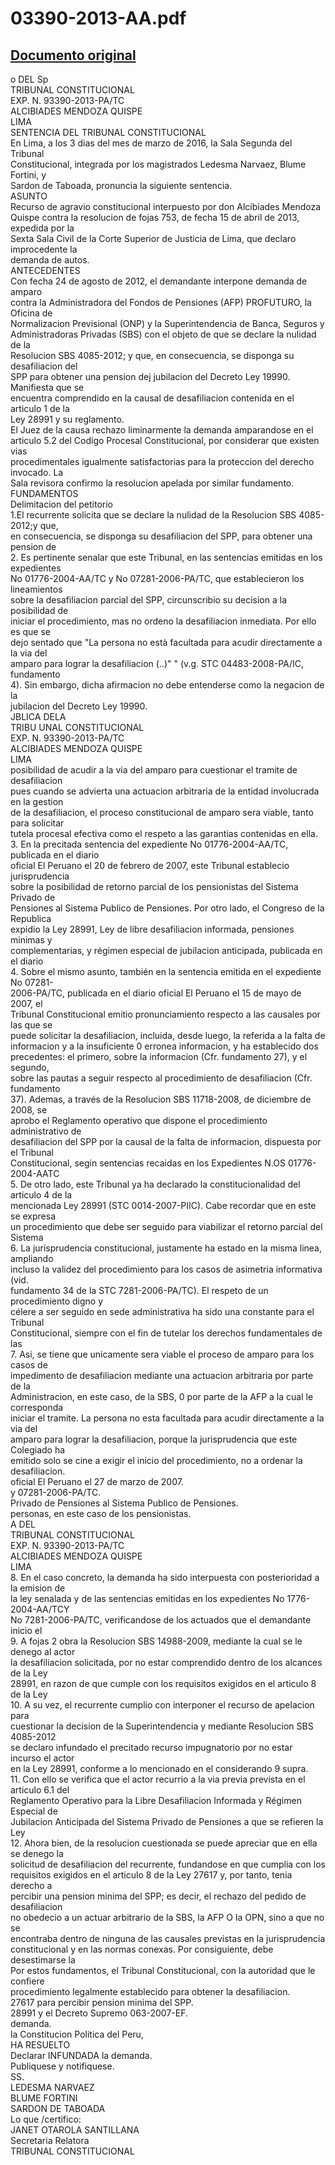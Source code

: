 
03390-2013-AA.pdf
=================
  
[Documento original](https://tc.gob.pe/jurisprudencia/2016/03390-2013-AA.pdf)  
---  
o DEL Sp  
TRIBUNAL CONSTITUCIONAL  
EXP. N. 93390-2013-PA/TC  
ALCIBIADES MENDOZA QUISPE  
LIMA  
SENTENCIA DEL TRIBUNAL CONSTITUCIONAL  
En Lima, a los 3 dias del mes de marzo de 2016, la Sala Segunda del Tribunal  
Constitucional, integrada por los magistrados Ledesma Narvaez, Blume Fortini, y  
Sardon de Taboada, pronuncia la siguiente sentencia.  
ASUNTO  
Recurso de agravio constitucional interpuesto por don Alcibiades Mendoza  
Quispe contra la resolucion de fojas 753, de fecha 15 de abril de 2013, expedida por la  
Sexta Sala Civil de la Corte Superior de Justicia de Lima, que declaro improcedente la  
demanda de autos.  
ANTECEDENTES  
Con fecha 24 de agosto de 2012, el demandante interpone demanda de amparo  
contra la Administradora del Fondos de Pensiones (AFP) PROFUTURO, la Oficina de  
Normalizacion Previsional (ONP) y la Superintendencia de Banca, Seguros y  
Administradoras Privadas (SBS) con el objeto de que se declare la nulidad de la  
Resolucion SBS 4085-2012; y que, en consecuencia, se disponga su desafiliacion del  
SPP para obtener una pension dej jubilacion del Decreto Ley 19990. Manifiesta que se  
encuentra comprendido en la causal de desafiliacion contenida en el articulo 1 de la  
Ley 28991 y su reglamento.  
El Juez de la causa rechazo liminarmente la demanda amparandose en el  
articulo 5.2 del Codigo Procesal Constitucional, por considerar que existen vias  
procedimentales igualmente satisfactorias para la proteccion del derecho invocado. La  
Sala revisora confirmo la resolucion apelada por similar fundamento.  
FUNDAMENTOS  
Delimitacion del petitorio  
1.El recurrente solicita que se declare la nulidad de la Resolucion SBS 4085-2012;y que,  
en consecuencia, se disponga su desafiliacion del SPP, para obtener una pension de  
2. Es pertinente senalar que este Tribunal, en las sentencias emitidas en los expedientes  
No 01776-2004-AA/TC y No 07281-2006-PA/TC, que establecieron los lineamientos  
sobre la desafiliacion parcial del SPP, circunscribio su decision a la posibilidad de  
iniciar el procedimiento, mas no ordeno la desafiliacion inmediata. Por ello es que se  
dejo sentado que "La persona no està facultada para acudir directamente a la via del  
amparo para lograr la desafiliacion (..)" " (v.g. STC 04483-2008-PA/IC, fundamento  
4). Sin embargo, dicha afirmacion no debe entenderse como la negacion de la  
jubilacion del Decreto Ley 19990.  
JBLICA DELA  
TRIBU UNAL CONSTITUCIONAL  
EXP. N. 93390-2013-PA/TC  
ALCIBIADES MENDOZA QUISPE  
LIMA  
posibilidad de acudir a la via del amparo para cuestionar el tramite de desafiliacion  
pues cuando se advierta una actuacion arbitraria de la entidad involucrada en la gestion  
de la desafiliacion, el proceso constitucional de amparo sera viable, tanto para solicitar  
tutela procesal efectiva como el respeto a las garantias contenidas en ella.  
3. En la precitada sentencia del expediente No 01776-2004-AA/TC, publicada en el diario  
oficial El Peruano el 20 de febrero de 2007, este Tribunal establecio jurisprudencia  
sobre la posibilidad de retorno parcial de los pensionistas del Sistema Privado de  
Pensiones al Sistema Publico de Pensiones. Por otro lado, el Congreso de la Republica  
expidio la Ley 28991, Ley de libre desafiliacion informada, pensiones minimas y  
complementarias, y régimen especial de jubilacion anticipada, publicada en el diario  
4. Sobre el mismo asunto, también en la sentencia emitida en el expediente No 07281-  
2006-PA/TC, publicada en el diario oficial El Peruano el 15 de mayo de 2007, el  
Tribunal Constitucional emitio pronunciamiento respecto a las causales por las que se  
puede solicitar la desafiliacion, incluida, desde luego, la referida a la falta de  
informacion y a la insuficiente 0 erronea informacion, y ha establecido dos  
precedentes: el primero, sobre la informacion (Cfr. fundamento 27), y el segundo,  
sobre las pautas a seguir respecto al procedimiento de desafiliacion (Cfr. fundamento  
37). Ademas, a través de la Resolucion SBS 11718-2008, de diciembre de 2008, se  
aprobo el Reglamento operativo que dispone el procedimiento administrativo de  
desafiliacion del SPP por la causal de la falta de informacion, dispuesta por el Tribunal  
Constitucional, segin sentencias recaidas en los Expedientes N.OS 01776-2004-AATC  
5. De otro lado, este Tribunal ya ha declarado la constitucionalidad del articulo 4 de la  
mencionada Ley 28991 (STC 0014-2007-PIIC). Cabe recordar que en este se expresa  
un procedimiento que debe ser seguido para viabilizar el retorno parcial del Sistema  
6. La jurisprudencia constitucional, justamente ha estado en la misma linea, ampliando  
incluso la validez del procedimiento para los casos de asimetria informativa (vid.  
fundamento 34 de la STC 7281-2006-PA/TC). El respeto de un procedimiento digno y  
célere a ser seguido en sede administrativa ha sido una constante para el Tribunal  
Constitucional, siempre con el fin de tutelar los derechos fundamentales de las  
7. Asi, se tiene que unicamente sera viable el proceso de amparo para los casos de  
impedimento de desafiliacion mediante una actuacion arbitraria por parte de la  
Administracion, en este caso, de la SBS, 0 por parte de la AFP a la cual le corresponda  
iniciar el tramite. La persona no esta facultada para acudir directamente a la via del  
amparo para lograr la desafiliacion, porque la jurisprudencia que este Colegiado ha  
emitido solo se cine a exigir el inicio del procedimiento, no a ordenar la desafiliacion.  
oficial El Peruano el 27 de marzo de 2007.  
y 07281-2006-PA/TC.  
Privado de Pensiones al Sistema Publico de Pensiones.  
personas, en este caso de los pensionistas.  
A DEL  
TRIBUNAL CONSTITUCIONAL  
EXP. N. 93390-2013-PA/TC  
ALCIBIADES MENDOZA QUISPE  
LIMA  
8. En el caso concreto, la demanda ha sido interpuesta con posterioridad a la emision de  
la ley senalada y de las sentencias emitidas en los expedientes No 1776-2004-AA/TCY  
No 7281-2006-PA/TC, verificandose de los actuados que el demandante inicio el  
9. A fojas 2 obra la Resolucion SBS 14988-2009, mediante la cual se le denego al actor  
la desafiliacion solicitada, por no estar comprendido dentro de los alcances de la Ley  
28991, en razon de que cumple con los requisitos exigidos en el articulo 8 de la Ley  
10. A su vez, el recurrente cumplio con interponer el recurso de apelacion para  
cuestionar la decision de la Superintendencia y mediante Resolucion SBS 4085-2012  
se declaro infundado el precitado recurso impugnatorio por no estar incurso el actor  
en la Ley 28991, conforme a lo mencionado en el considerando 9 supra.  
11. Con ello se verifica que el actor recurrio a la via previa prevista en el articulo 6.1 del  
Reglamento Operativo para la Libre Desafiliacion Informada y Régimen Especial de  
Jubilacion Anticipada del Sistema Privado de Pensiones a que se refieren la Ley  
12. Ahora bien, de la resolucion cuestionada se puede apreciar que en ella se denego la  
solicitud de desafiliacion del recurrente, fundandose en que cumplia con los  
requisitos exigidos en el articulo 8 de la Ley 27617 y, por tanto, tenia derecho a  
percibir una pension minima del SPP; es decir, el rechazo del pedido de desafiliacion  
no obedecio a un actuar arbitrario de la SBS, la AFP O la OPN, sino a que no se  
encontraba dentro de ninguna de las causales previstas en la jurisprudencia  
constitucional y en las normas conexas. Por consiguiente, debe desestimarse la  
Por estos fundamentos, el Tribunal Constitucional, con la autoridad que le confiere  
procedimiento legalmente establecido para obtener la desafiliacion.  
27617 para percibir pension minima del SPP.  
28991 y el Decreto Supremo 063-2007-EF.  
demanda.  
la Constitucion Politica del Peru,  
HA RESUELTO  
Declarar INFUNDADA la demanda.  
Publiquese y notifiquese.  
SS.  
LEDESMA NARVAEZ  
BLUME FORTINI  
SARDON DE TABOADA  
Lo que /certifico:  
JANET OTAROLA SANTILLANA  
Secretaria Relatora  
TRIBUNAL CONSTITUCIONAL